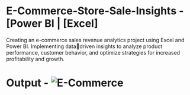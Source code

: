 # E-Commerce-Store-Sale-Insights -  [Power BI | [Excel] 
Creating an e-commerce sales revenue analytics project using Excel and Power BI. Implementing datadriven insights to analyze product performance, customer behavior, and optimize strategies for increased
profitability and growth.

# Output - ![E-Commerce](https://github.com/aditysinha01/E-Commerce-store-sale-insights/assets/130246291/991ed347-d67f-41e7-9be8-32e57555834a)
